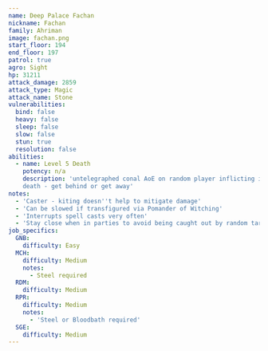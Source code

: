 ```yaml
---
name: Deep Palace Fachan
nickname: Fachan
family: Ahriman
image: fachan.png
start_floor: 194
end_floor: 197
patrol: true
agro: Sight
hp: 31211
attack_damage: 2859
attack_type: Magic
attack_name: Stone
vulnerabilities:
  bind: false
  heavy: false
  sleep: false
  slow: false
  stun: true
  resolution: false
abilities:
  - name: Level 5 Death
    potency: n/a
    description: 'untelegraphed conal AoE on random player inflicting instant
    death - get behind or get away'
notes:
  - 'Caster - kiting doesn''t help to mitigate damage'
  - 'Can be slowed if transfigured via Pomander of Witching'
  - 'Interrupts spell casts very often'
  - 'Stay close when in parties to avoid being caught out by random targeting'
job_specifics:
  GNB:
    difficulty: Easy
  MCH:
    difficulty: Medium
    notes:
      - Steel required
  RDM:
    difficulty: Medium
  RPR:
    difficulty: Medium
    notes:
      - 'Steel or Bloodbath required'
  SGE:
    difficulty: Medium
---
```

